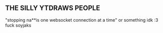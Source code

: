 ## THE SILLY YTDRAWS PEOPLE
"stopping na**is one websocket connection at a time" or something idk :3
fuck soyjaks
